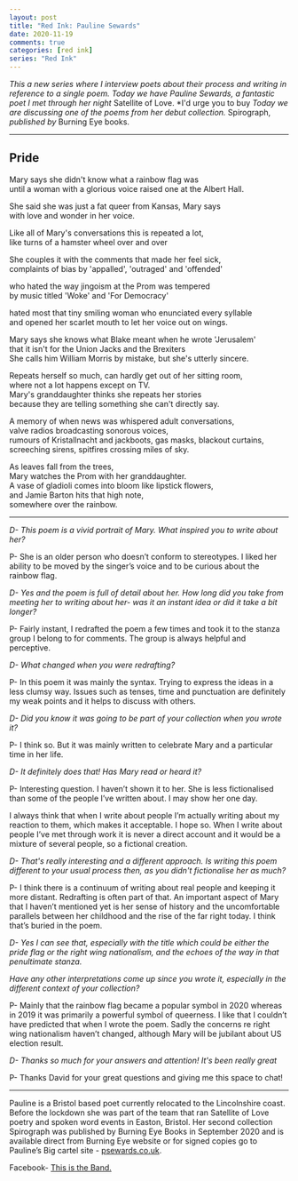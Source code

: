 ```yaml
---
layout: post  
title: "Red Ink: Pauline Sewards"
date: 2020-11-19
comments: true  
categories: [red ink]
series: "Red Ink"
---
```

*This a new series where I interview poets about their process and writing in reference to a single poem. Today we have Pauline Sewards, a fantastic poet I met through her night* Satellite of Love. *I'd urge you to buy  *Today we are discussing one of the poems from her debut collection.* Spirograph, *published by* Burning Eye books.

***
## Pride

Mary says she didn't know what a rainbow flag was  
until a woman with a glorious voice raised one at the Albert Hall.  

She said she was just a fat queer from Kansas, Mary says  
with love and wonder in her voice.  

Like all of Mary's conversations this is repeated a lot,  
like turns of a hamster wheel over and over  

She couples it with the comments that made her feel sick,  
complaints of bias by 'appalled', 'outraged' and 'offended'  

who hated the way jingoism at the Prom was tempered  
by music titled 'Woke' and 'For Democracy'  

hated most that tiny smiling woman who enunciated every syllable  
and opened her scarlet mouth to let her voice out on wings.  

Mary says she knows what Blake meant when he wrote 'Jerusalem'  
that it isn't for the Union Jacks and the Brexiters  
She calls him William Morris by mistake, but she's utterly sincere.  

Repeats herself so much, can hardly get out of her sitting room,  
where not a lot happens except on TV.  
Mary's granddaughter thinks she repeats her stories  
because they are telling something she can't directly say.  

A memory of when news was whispered adult conversations,  
valve radios broadcasting sonorous voices,  
rumours of Kristallnacht and jackboots, gas masks, blackout curtains,  
screeching sirens, spitfires crossing miles of sky.  

As leaves fall from the trees,  
Mary watches the Prom with her granddaughter.  
A vase of gladioli comes into bloom like lipstick flowers,  
and Jamie Barton hits that high note,  
somewhere over the rainbow.  
***
*D- This poem is a vivid portrait of Mary. What inspired you to write about her?*

P- She is an older person who doesn’t conform to stereotypes. I liked her ability to be moved by the singer’s voice and to be curious about the rainbow flag.

*D- Yes and the poem is full of detail about her. How long did you take from meeting her to writing about her- was it an instant idea or did it take a bit longer?*

P- Fairly instant, I redrafted the poem a few times and took it to the stanza group I belong to for comments. The group is always helpful and perceptive.

*D- What changed when you were redrafting?*

P- In this poem it was mainly the syntax. Trying to express the ideas in a less clumsy way. Issues such as  tenses, time and punctuation are definitely my weak points and it helps to discuss with others.

*D- Did you know it was going to be part of your collection when you wrote it?*

P- I think so. But it was mainly written to celebrate Mary and a particular time in her life.

*D- It definitely does that! Has Mary read or heard it?*

P- Interesting question. I haven’t shown it to her. She is less fictionalised than some of the people I’ve written about. I may show her one day.

I always think that when I write about people I’m actually writing about my reaction to them, which makes it acceptable. I hope so. When I write about people I’ve met through work it is never a direct account and it would be a mixture of several people, so a fictional creation.

*D- That's really interesting and a different  approach. Is writing this poem different to your usual process then, as you didn't fictionalise her as much?*

P- I think there is a continuum of writing about real people and keeping it more distant. Redrafting is often part of that. An important aspect of Mary that I haven’t mentioned yet is her sense of history and the uncomfortable parallels between her childhood and the rise of the far right today. I think that’s buried in the poem.

*D- Yes I can see that, especially with the title which could be either the pride flag or the right wing nationalism, and the echoes of the way in that penultimate stanza.*

*Have any other interpretations come up since you wrote it, especially in the different context of your collection?*

P- Mainly that the rainbow flag became a popular symbol in 2020 whereas in 2019 it was primarily a powerful symbol of queerness. I like that I couldn’t have predicted that when I wrote the poem. Sadly the concerns re right wing nationalism haven’t changed, although Mary will be jubilant about US election result.

*D- Thanks so much for your answers and attention! It's been really great*

P- Thanks David for your great questions and giving me this space to chat!
***
Pauline is a Bristol based poet currently relocated to the Lincolnshire coast. Before the lockdown she was part of the team that ran Satellite of Love poetry and spoken word events in Easton, Bristol. Her second collection Spirograph was published by Burning Eye Books in September 2020 and is available direct from Burning Eye website or for signed copies go to Pauline’s Big cartel site - [psewards.co.uk](psewards.co.uk).

Facebook- [This is the Band.](https://www.facebook.com/thisistheband)
